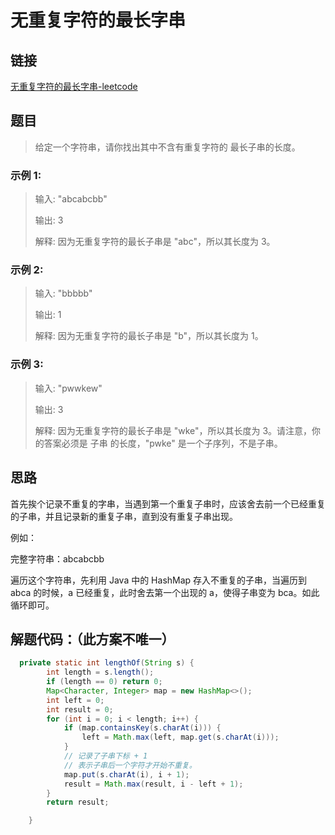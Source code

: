 # 无重复字符的最长字串

## 链接
[无重复字符的最长字串-leetcode](https://leetcode-cn.com/problems/longest-substring-without-repeating-characters/)

## 题目
> 给定一个字符串，请你找出其中不含有重复字符的 最长子串的长度。
>
### 示例 1:
>
> 输入: "abcabcbb"
>
> 输出: 3 
>
> 解释: 因为无重复字符的最长子串是 "abc"，所以其长度为 3。

### 示例 2:
>
> 输入: "bbbbb"
>
> 输出: 1
>
> 解释: 因为无重复字符的最长子串是 "b"，所以其长度为 1。

### 示例 3:
>
> 输入: "pwwkew"
>
> 输出: 3
>
> 解释: 因为无重复字符的最长子串是 "wke"，所以其长度为 3。请注意，你的答案必须是 子串 的长度，"pwke" 是一个子序列，不是子串。

## 思路
首先挨个记录不重复的字串，当遇到第一个重复子串时，应该舍去前一个已经重复的子串，并且记录新的重复子串，直到没有重复子串出现。

例如：

完整字符串：abcabcbb

遍历这个字符串，先利用 Java 中的 HashMap 存入不重复的子串，当遍历到 abca 的时候，a 已经重复，此时舍去第一个出现的 a，使得子串变为 bca。如此循环即可。

## 解题代码：（此方案不唯一）

```java
  private static int lengthOf(String s) {
        int length = s.length();
        if (length == 0) return 0;
        Map<Character, Integer> map = new HashMap<>();
        int left = 0;
        int result = 0;
        for (int i = 0; i < length; i++) {
            if (map.containsKey(s.charAt(i))) {
                left = Math.max(left, map.get(s.charAt(i)));
            }
            // 记录了子串下标 + 1
            // 表示子串后一个字符才开始不重复。
            map.put(s.charAt(i), i + 1);
            result = Math.max(result, i - left + 1);
        }
        return result;

    }
```
